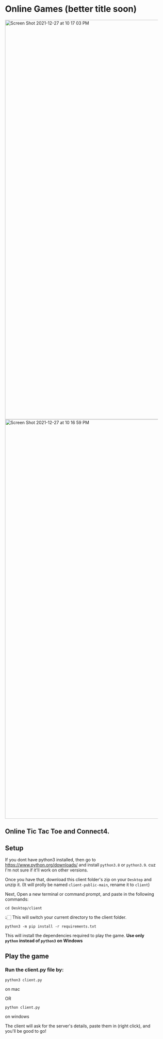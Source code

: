 # Online Games (better title soon)

<img width="1312" alt="Screen Shot 2021-12-27 at 10 17 03 PM" src="https://user-images.githubusercontent.com/86181184/147491543-f2435aaa-967a-4307-9ef6-c4d81240cdd4.png">

<img width="1312" alt="Screen Shot 2021-12-27 at 10 16 59 PM" src="https://user-images.githubusercontent.com/86181184/147491572-39d02a18-6848-437f-b32c-4bf165c8c8dd.png">


## Online Tic Tac Toe and Connect4.

## Setup

If you dont have python3 installed, then go to https://www.python.org/downloads/ and install `python3.8` or `python3.9`. cuz I'm not sure if it'll work on other versions.

Once you have that, download this client folder's zip on your `Desktop` and unzip it. (It will prolly be named `client-public-main`, rename it to `client`)

Next, Open a new terminal or command prompt, and paste in the following commands:

```
cd Desktop/client
```

👆🏻 This will switch your current directory to the client folder.

```
python3 -m pip install -r requirements.txt
```

This will install the dependencies required to play the game. **Use only `python` instead of `python3` on Windows**

## Play the game

### Run the client.py file by:

```
python3 client.py
```
on mac

OR
```
python client.py
```
on windows

The client will ask for the server's details, paste them in (right click), and you'll be good to go!
